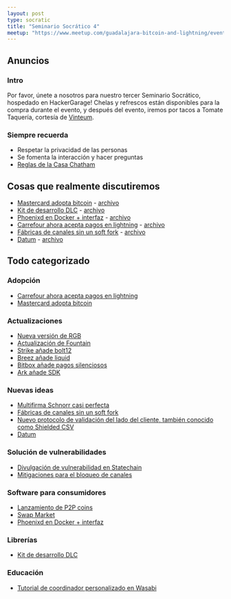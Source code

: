 ```yaml
---
layout: post
type: socratic
title: "Seminario Socrático 4"
meetup: "https://www.meetup.com/guadalajara-bitcoin-and-lightning/events/303827137/?eventOrigin=group_events_list/"
---
```


## Anuncios
### Intro
Por favor, únete a nosotros para nuestro tercer Seminario Socrático, hospedado en HackerGarage! Chelas y refrescos están disponibles para la compra durante el evento, y después del evento, iremos por tacos a Tomate Taquería, cortesía de [Vinteum](https://vinteum.org/).

### Siempre recuerda
- Respetar la privacidad de las personas
- Se fomenta la interacción y hacer preguntas
- [Reglas de la Casa Chatham](https://www.chathamhouse.org/about-us/chatham-house-rule)


## Cosas que realmente discutiremos

- [Mastercard adopta bitcoin](https://cointelegraph.com/news/mastercard-non-custodial-crypto-spending-card) - [archivo](https://bitdevs.btcgdl.com/2024-10-15-mastercard-self-custody)
- [Kit de desarrollo DLC](https://x.com/bennyhodl/status/1831720708042260618) - [archivo](https://bitdevs.btcgdl.com/2024-10-15-dlc-dev-kit)
- [Phoenixd en Docker + interfaz](https://github.com/massmux/phoenixd-docker) - [archivo](https://bitdevs.btcgdl.com/2024-10-15-lightstack-english)
- [Carrefour ahora acepta pagos en lightning](https://tremplin.io/carrefour-express-now-accepts-bitcoin-payments/) - [archivo](https://bitdevs.btcgdl.com/2024-10-15-carrefour-accepts-bitcoin)
- [Fábricas de canales sin un soft fork](https://delvingbitcoin.org/t/superscalar-laddered-timeout-tree-structured-decker-wattenhofer-factories/1143) - [archivo](https://bitdevs.btcgdl.com/2024-10-15-superscalar)
- [Datum](https://ocean.xyz/docs/datum-press-release) - [archivo](https://bitdevs.btcgdl.com/2024-10-15-datum)

## Todo categorizado
### Adopción

- [Carrefour ahora acepta pagos en lightning](https://tremplin.io/carrefour-express-now-accepts-bitcoin-payments/)
- [Mastercard adopta bitcoin ](https://cointelegraph.com/news/mastercard-non-custodial-crypto-spending-card)

### Actualizaciones

- [Nueva versión de RGB](https://github.com/RGB-WG/rgb/releases/tag/v0.11.0-beta.8)
- [Actualización de Fountain](https://stacker.news/items/673474)
- [Strike añade bolt12](https://strike.me/blog/bolt12-offers/)
- [Breez añade liquid](https://medium.com/breez-technology/to-help-bitcoin-flow-were-adding-some-liquid-to-the-breez-sdk-b56c14b0c9b0)
- [Bitbox añade pagos silenciosos](https://x.com/BitBoxSwiss/status/1831981915827757560)
- [Ark añade SDK](https://github.com/ark-network/ark/releases/tag/v0.3.0)

### Nuevas ideas

- [Multifirma Schnorr casi perfecta](https://blog.brollup.org/introducing-noist-a-non-interactive-single-round-t-of-n-threshold-signing-protocol-51225fe513fa)
- [Fábricas de canales sin un soft fork](https://delvingbitcoin.org/t/superscalar-laddered-timeout-tree-structured-decker-wattenhofer-factories/1143)
- [Nuevo protocolo de validación del lado del cliente, también conocido como Shielded CSV](https://x.com/n1ckler/status/1837194004552655077)
- [Datum](https://ocean.xyz/docs/datum-press-release)

### Solución de vulnerabilidades

- [Divulgación de vulnerabilidad en Statechain](https://conduition.io/mercury-disclosure-f893472ec3128de1.html)
- [Mitigaciones para el bloqueo de canales](https://delvingbitcoin.org/t/hybrid-jamming-mitigation-results-and-updates/1147)

### Software para consumidores

- [Lanzamiento de P2P coins](https://stacker.news/items/674355)
- [Swap Market](https://stacker.news/items/707036)
- [Phoenixd en Docker + interfaz](https://github.com/massmux/phoenixd-docker)

### Librerías

- [Kit de desarrollo DLC](https://x.com/bennyhodl/status/1831720708042260618)

### Educación

- [Tutorial de coordinador personalizado en Wasabi](https://stacker.news/items/674803)
